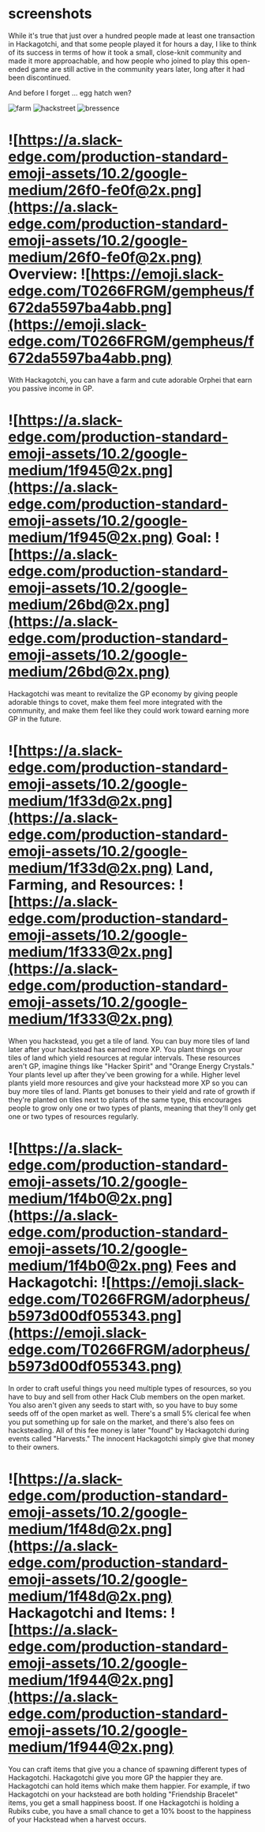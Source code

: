 # screenshots

While it's true that just over a hundred people made at least one transaction in Hackagotchi, and that some people played it for hours a day, I like to think of its success in terms of how it took a small, close-knit community and made it more approachable, and how people who joined to play this open-ended game are still active in the community years later, long after it had been discontinued.

And before I forget ... egg hatch wen?

![farm](screenshots/farm.png)
![hackstreet](screenshots/hackstreet.png)
![bressence](screenshots/bressence.png)


# ![https://a.slack-edge.com/production-standard-emoji-assets/10.2/google-medium/26f0-fe0f@2x.png](https://a.slack-edge.com/production-standard-emoji-assets/10.2/google-medium/26f0-fe0f@2x.png) **Overview:** ![https://emoji.slack-edge.com/T0266FRGM/gempheus/f672da5597ba4abb.png](https://emoji.slack-edge.com/T0266FRGM/gempheus/f672da5597ba4abb.png)

With Hackagotchi, you can have a farm and cute adorable Orphei that earn you passive income in GP.

# ![https://a.slack-edge.com/production-standard-emoji-assets/10.2/google-medium/1f945@2x.png](https://a.slack-edge.com/production-standard-emoji-assets/10.2/google-medium/1f945@2x.png) **Goal:** ![https://a.slack-edge.com/production-standard-emoji-assets/10.2/google-medium/26bd@2x.png](https://a.slack-edge.com/production-standard-emoji-assets/10.2/google-medium/26bd@2x.png)

Hackagotchi was meant to revitalize the GP economy by giving people adorable things to covet, make them feel more integrated with the community, and make
them feel like they could work toward earning more GP in the future.

# ![https://a.slack-edge.com/production-standard-emoji-assets/10.2/google-medium/1f33d@2x.png](https://a.slack-edge.com/production-standard-emoji-assets/10.2/google-medium/1f33d@2x.png) **Land, Farming, and Resources:** ![https://a.slack-edge.com/production-standard-emoji-assets/10.2/google-medium/1f333@2x.png](https://a.slack-edge.com/production-standard-emoji-assets/10.2/google-medium/1f333@2x.png)

When you hackstead, you get a tile of land. You can buy more tiles of land
later after your hackstead has earned more XP. You plant things on your
tiles of land which yield resources at regular intervals. These
resources aren't GP, imagine things like "Hacker Spirit" and "Orange
Energy Crystals." Your plants level up after they've been growing for a
while. Higher level plants yield more resources and give your hackstead
more XP so you can buy more tiles of land. Plants get bonuses to their
yield and rate of growth if they're planted on tiles next to plants of
the same type, this encourages people to grow only one or two types of
plants, meaning that they'll only get one or two types of resources
regularly.

# ![https://a.slack-edge.com/production-standard-emoji-assets/10.2/google-medium/1f4b0@2x.png](https://a.slack-edge.com/production-standard-emoji-assets/10.2/google-medium/1f4b0@2x.png) **Fees and Hackagotchi:** ![https://emoji.slack-edge.com/T0266FRGM/adorpheus/b5973d00df055343.png](https://emoji.slack-edge.com/T0266FRGM/adorpheus/b5973d00df055343.png)

In order to craft useful things you need multiple types of resources, so
you have to buy and sell from other Hack Club members on the open
market. You also aren't given any seeds to start with, so you have to
buy some seeds off of the open market as well. There's a small 5%
clerical fee when you put something up for sale on the market, and
there's also fees on hacksteading. All of this fee money is later
"found" by Hackagotchi during events called "Harvests." The innocent
Hackagotchi simply give that money to their owners.

# ![https://a.slack-edge.com/production-standard-emoji-assets/10.2/google-medium/1f48d@2x.png](https://a.slack-edge.com/production-standard-emoji-assets/10.2/google-medium/1f48d@2x.png) **Hackagotchi and Items:** ![https://a.slack-edge.com/production-standard-emoji-assets/10.2/google-medium/1f944@2x.png](https://a.slack-edge.com/production-standard-emoji-assets/10.2/google-medium/1f944@2x.png)

You can craft items that give you a chance of spawning different types of
Hackagotchi. Hackagotchi give you more GP the happier they are.
Hackagotchi can hold items which make them happier. For example, if two
Hackagotchi on your hackstead are both holding "Friendship Bracelet"
items, you get a small happiness boost. If one Hackagotchi is holding a
Rubiks cube, you have a small chance to get a 10% boost to the happiness of your Hackstead when a harvest occurs.

